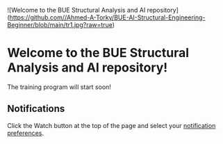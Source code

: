 ![Welcome to the BUE Structural Analysis and AI repository] (https://github.com//Ahmed-A-Torky/BUE-AI-Structural-Engineering-Beginner/blob/main/tr1.jpg?raw=true)

# Welcome to the BUE Structural Analysis and AI repository! 

The training program will start soon!

## Notifications
Click the Watch button at the top of the page and select your [notification preferences](https://docs.github.com/en/account-and-profile/managing-subscriptions-and-notifications-on-github/setting-up-notifications/configuring-notifications#configuring-your-watch-settings-for-an-individual-repository). 
